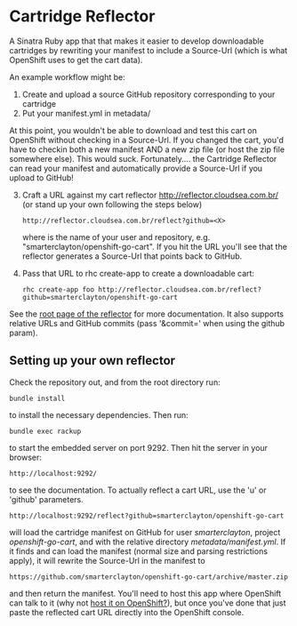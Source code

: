 Cartridge Reflector
===================

A Sinatra Ruby app that that makes it easier to develop downloadable cartridges
by rewriting your manifest to include a Source-Url (which is what OpenShift uses
to get the cart data).

An example workflow might be:

1.  Create and upload a source GitHub repository corresponding to your cartridge
2.  Put your manifest.yml in metadata/

At this point, you wouldn't be able to download and test this cart on OpenShift 
without checking in a Source-Url.  If you changed the cart, you'd have to checkin
both a new manifest AND a new zip file (or host the zip file somewhere else). 
This would suck.  Fortunately.... the Cartridge Reflector can read your manifest
and automatically provide a Source-Url if you upload to GitHub!

3.  Craft a URL against my cart reflector http://reflector.cloudsea.com.br/
(or stand up your own following the steps below)
 
        http://reflector.cloudsea.com.br/reflect?github=<X>
        
    where <X> is the name of your user and repository, e.g. "smarterclayton/openshift-go-cart".
    If you hit the URL you'll see that the reflector generates a Source-Url that points
    back to GitHub.
    
4.  Pass that URL to rhc create-app to create a downloadable cart:

        rhc create-app foo http://reflector.cloudsea.com.br/reflect?github=smarterclayton/openshift-go-cart

See the [root page of the reflector](http://reflector.cloudsea.com.br/) for more documentation. It also supports relative URLs and GitHub commits (pass '&commit=<sha1>' when using the github param).

Setting up your own reflector
-----------------------------

Check the repository out, and from the root directory run:

    bundle install

to install the necessary dependencies.  Then run:

    bundle exec rackup

to start the embedded server on port 9292.  Then hit the server in your browser:

    http://localhost:9292/

to see the documentation.  To actually reflect a cart URL, use the 'u' or 'github' 
parameters.

    http://localhost:9292/reflect?github=smarterclayton/openshift-go-cart

will load the cartridge manifest on GitHub for user *smarterclayton*, project *openshift-go-cart*, and with the relative directory *metadata/manifest.yml*.  If it finds and can
load the manifest (normal size and parsing restrictions apply), it will rewrite the 
Source-Url in the manifest to 

    https://github.com/smarterclayton/openshift-go-cart/archive/master.zip

and then return the manifest.  You'll need to host this app where OpenShift can talk to it (why not [host it on OpenShift?](https://openshift.redhat.com/app/console/application_types/custom?cartridges=ruby-1.9&initial_git_url=git://github.com/smarterclayton/cartridge-reflector.git)), but once you've done that just paste the reflected cart URL directly into the OpenShift console.

